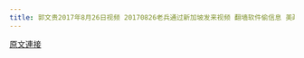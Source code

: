 ```yaml
---
title: 郭文贵2017年8月26日视频 20170826老兵通过新加坡发来视频 翻墙软件偷信息 美政府对海航的关注达到我们的目的
---
```


[原文連接](https://gnews.org/ThreadView/53483541)


